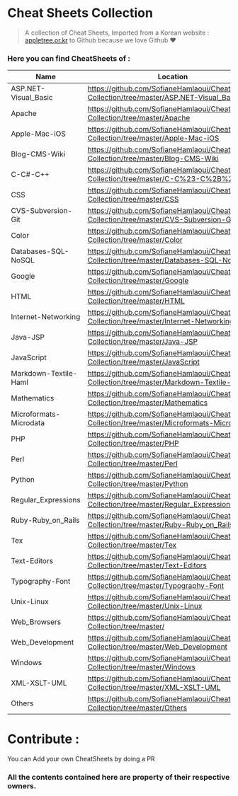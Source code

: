 # Cheat Sheets Collection

> A collection of Cheat Sheets, Imported from a Korean website : [appletree.or.kr](https://appletree.or.kr/) to Github because we love Github ♥️

### Here you can find CheatSheets of : 

| Name                   | Location                                                                                     |
|------------------------|----------------------------------------------------------------------------------------------|
| ASP.NET-Visual_Basic   | https://github.com/SofianeHamlaoui/CheatSheets-Collection/tree/master/ASP.NET-Visual_Basic   |
| Apache                 | https://github.com/SofianeHamlaoui/CheatSheets-Collection/tree/master/Apache                 |
| Apple-Mac-iOS          | https://github.com/SofianeHamlaoui/CheatSheets-Collection/tree/master/Apple-Mac-iOS          |
| Blog-CMS-Wiki          | https://github.com/SofianeHamlaoui/CheatSheets-Collection/tree/master/Blog-CMS-Wiki          |
| C-C#-C++               | https://github.com/SofianeHamlaoui/CheatSheets-Collection/tree/master/C-C%23-C%2B%2B         |
| CSS                    | https://github.com/SofianeHamlaoui/CheatSheets-Collection/tree/master/CSS                    |
| CVS-Subversion-Git     | https://github.com/SofianeHamlaoui/CheatSheets-Collection/tree/master/CVS-Subversion-Git     |
| Color                  | https://github.com/SofianeHamlaoui/CheatSheets-Collection/tree/master/Color                  |
| Databases-SQL-NoSQL    | https://github.com/SofianeHamlaoui/CheatSheets-Collection/tree/master/Databases-SQL-NoSQL    |
| Google                 | https://github.com/SofianeHamlaoui/CheatSheets-Collection/tree/master/Google                 |
| HTML                   | https://github.com/SofianeHamlaoui/CheatSheets-Collection/tree/master/HTML                   |
| Internet-Networking    | https://github.com/SofianeHamlaoui/CheatSheets-Collection/tree/master/Internet-Networking    |
| Java-JSP               | https://github.com/SofianeHamlaoui/CheatSheets-Collection/tree/master/Java-JSP               |
| JavaScript             | https://github.com/SofianeHamlaoui/CheatSheets-Collection/tree/master/JavaScript             |
| Markdown-Textile-Haml  | https://github.com/SofianeHamlaoui/CheatSheets-Collection/tree/master/Markdown-Textile-Haml  |
| Mathematics            | https://github.com/SofianeHamlaoui/CheatSheets-Collection/tree/master/Mathematics            |
| Microformats-Microdata | https://github.com/SofianeHamlaoui/CheatSheets-Collection/tree/master/Microformats-Microdata |
| PHP                    | https://github.com/SofianeHamlaoui/CheatSheets-Collection/tree/master/PHP                    |
| Perl                   | https://github.com/SofianeHamlaoui/CheatSheets-Collection/tree/master/Perl                   |
| Python                 | https://github.com/SofianeHamlaoui/CheatSheets-Collection/tree/master/Python                 |
| Regular_Expressions    | https://github.com/SofianeHamlaoui/CheatSheets-Collection/tree/master/Regular_Expressions    |
| Ruby-Ruby_on_Rails     | https://github.com/SofianeHamlaoui/CheatSheets-Collection/tree/master/Ruby-Ruby_on_Rails     |
| Tex                    | https://github.com/SofianeHamlaoui/CheatSheets-Collection/tree/master/Tex                    |
| Text-Editors           | https://github.com/SofianeHamlaoui/CheatSheets-Collection/tree/master/Text-Editors           |
| Typography-Font        | https://github.com/SofianeHamlaoui/CheatSheets-Collection/tree/master/Typography-Font        |
| Unix-Linux             | https://github.com/SofianeHamlaoui/CheatSheets-Collection/tree/master/Unix-Linux             |
| Web_Browsers           | https://github.com/SofianeHamlaoui/CheatSheets-Collection/tree/master/                       |
| Web_Development        | https://github.com/SofianeHamlaoui/CheatSheets-Collection/tree/master/Web_Development        |
| Windows                | https://github.com/SofianeHamlaoui/CheatSheets-Collection/tree/master/Windows                |
| XML-XSLT-UML           | https://github.com/SofianeHamlaoui/CheatSheets-Collection/tree/master/XML-XSLT-UML           |
| Others                 | https://github.com/SofianeHamlaoui/CheatSheets-Collection/tree/master/Others                 |

# Contribute : 
You can Add your own CheatSheets by doing a PR

### All the contents contained here are property of their respective owners.

